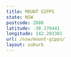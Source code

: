 ```yaml
---
title: MOUNT GIPPS
state: NSW
postcode: 2880
latitude: -30.170441
longitude: 142.203381
url: /nsw/mount-gipps/
layout: suburb
---
```

